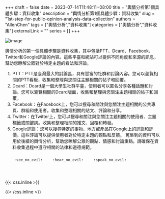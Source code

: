 +++ 
draft = false
date = 2023-07-14T11:48:11+08:00
title = "輿情分析第1個具體步驟：資料收集"
description = "輿情分析第1個具體步驟：資料收集"
slug = "1st-step-for-public-opinion-analysis-data-collection"
authors = "AllenChen"
tags = ["輿情分析","資料收集"]
categories = ["輿情分析","資料收集"]
externalLink = ""
series = []
+++

![image](/images/post/A-rabbit-with-big-blue-eyes-using-a-computer-to-collect-data-with-Van-Gogh-style.jpeg)

輿情分析的第一個具體步驟是資料收集，其中包括PTT、Dcard、Facebook、Twitter和Google評論的內容。這些平臺和網站可以提供不同角度和來源的訊息，幫助您瞭解公眾對於特定主題的看法和評論。
1. PTT：PTT是臺灣最大的討論區，具有豐富的社群和討論內容。您可以瀏覽相關的PTT看板，收集和整理與您關注主題相關的帖子和回覆。
2. Dcard：Dcard是一個大學生社群平臺，使用者可以匿名分享各種話題和討論。您可以瀏覽相關的Dcard版面，收集和整理與您關注主題相關的帖子和回覆。
3. Facebook：在Facebook上，您可以搜尋和關注與您關注主題相關的公共專頁、群組和使用者。收集和整理相關的貼文、評論和分享。
4. Twitter：在Twitter上，您可以搜尋和關注與您關注主題相關的使用者、主題標籤或關鍵詞。收集和整理相關的推文、回覆和轉發。
5. Google評論：您可以搜尋特定的事物、地方或產品在Google上的評論和評價。這些評論可以提供使用者對於特定主題的觀點和反饋。
蒐集到的資料可以用於後續的輿情分析，幫助您瞭解公眾的觀點、情感和討論重點。請確保在資料收集過程中遵守相關的法律和道德規範。

<p><span class="nowrap"><span class="emojify">🙈</span> <code>:see_no_evil:</code></span>  <span class="nowrap"><span class="emojify">🙉</span> <code>:hear_no_evil:</code></span>  <span class="nowrap"><span class="emojify">🙊</span> <code>:speak_no_evil:</code></span></p>
<br>
    

{{< css.inline >}}
<style>
.emojify {
	font-family: Apple Color Emoji, Segoe UI Emoji, NotoColorEmoji, Segoe UI Symbol, Android Emoji, EmojiSymbols;
	font-size: 2rem;
	vertical-align: middle;
}
@media screen and (max-width:650px) {
  .nowrap {
    display: block;
    margin: 25px 0;
  }
}
</style>
{{< /css.inline >}}
